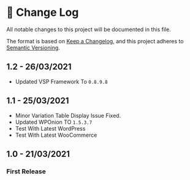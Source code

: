 # 📝  Change Log

All notable changes to this project will be documented in this file.

The format is based on [Keep a Changelog](https://keepachangelog.com/en/1.0.0/), and this project adheres to [Semantic Versioning](https://semver.org/spec/v2.0.0.html).

## 1.2 - 26/03/2021
* Updated VSP Framework To `0.8.9.8`

## 1.1 - 25/03/2021
* Minor Variation Table Display Issue Fixed.
* Updated WPOnion TO `1.5.3.7`
* Test With Latest WordPress
* Test With Latest WooCommerce

## 1.0 - 21/03/2021
### First Release
